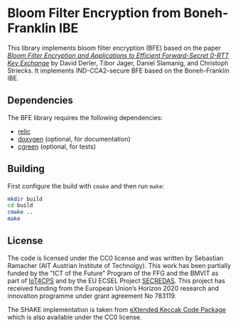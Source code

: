 Bloom Filter Encryption from Boneh-Franklin IBE
===============================================

This library implements bloom filter encryption (BFE) based on the paper [*Bloom Filter Encryption
and Applications to Efficient Forward-Secret 0-RTT Key Exchange*](https://eprint.iacr.org/2018/199)
by David Derler, Tibor Jager, Daniel Slamanig, and Christoph Striecks. It implements IND-CCA2-secure
BFE based on the Boneh-Franklin IBE.

Dependencies
------------

The BFE library requires the following dependencies:
* [relic](https://github.com/relic-toolkit/relic)
* [doxygen](http://www.doxygen.nl/index.html) (optional, for documentation)
* [cgreen](https://github.com/cgreen-devs/cgreen) (optional, for tests)

Building
--------

First configure the build with `cmake` and then run `make`:
```sh
mkdir build
cd build
cmake ..
make
```

License
-------

The code is licensed under the CC0 license and was written by Sebastian Ramacher (AIT Austrian
Institute of Technolgy). This work has been partially funded by the "ICT of the Future" Program of
the FFG and the BMVIT as part of [IoT4CPS](https://iot4cps.at) and by the EU ECSEL Project
[SECREDAS](https://secredas-project.eu/). This project has received funding from the European
Union’s Horizon 2020 research and innovation programme under grant agreement No 783119.

The SHAKE implementation is taken from [eXtended Keccak Code Package](https://github.com/XKCP/XKCP)
which is also available under the CC0 license.
